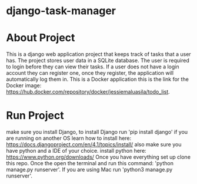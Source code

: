 ﻿# django-task-manager
 
 # About Project
 This is a django web application project that keeps track of tasks that a user has. 
 The project stores user data in a SQLite database. The user is required to login before 
 they can view their tasks. If a user does not have a login account they can register one,
 once they register, the application will automatically log them in. This is a Docker application 
 this is the link for the Docker image: https://hub.docker.com/repository/docker/jessiemaluasila/todo_list.
 
 # Run Project
make sure you install Django, to install Django run 'pip install django' if you are running on another OS learn how to install here:    https://docs.djangoproject.com/en/4.1/topics/install/ also make sure you have python and a IDE of your choice. install python here: https://www.python.org/downloads/ Once you have everything set up clone this repo. Once the open the terminal and run this command: 'python manage.py runserver'. If you are using Mac 
run 'python3 manage.py runserver'.
